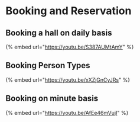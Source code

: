 # Booking and Reservation

## Booking a hall on daily basis

{% embed url="https://youtu.be/S387AUMtAmY" %}

## Booking Person Types

{% embed url="https://youtu.be/xXZjGnCyJRs" %}

## Booking on minute basis

{% embed url="https://youtu.be/AfEe46mVujI" %}



